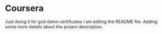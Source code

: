 # Coursera
Just doing it for god damn certificates
I am editing the README file. Adding some more details about the project description.
